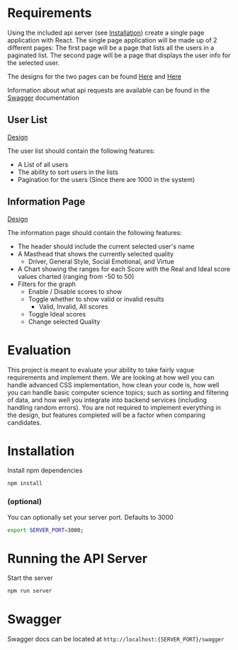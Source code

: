 # Requirements
Using the included api server (see [Installation](#installation)) create a single page application with React. The single page application will be made up of 2 different pages: The first page will be a page that lists all the users in a paginated list. The second page will be a page that displays the user info for the selected user.

The designs for the two pages can be found [Here](./Designs/Inform.png) and [Here](./Designs/UserList.png)

Information about what api requests are available can be found in the [Swagger](#swagger) documentation

## User List
[Design](./Designs/UserList.png)

The user list should contain the following features:

- A List of all users
- The ability to sort users in the lists
- Pagination for the users (Since there are 1000 in the system)

## Information Page
[Design](./Designs/Inform.png)

The information page should contain the following features:

- The header should include the current selected user's name
- A Masthead that shows the currently selected quality
  - Driver, General Style, Social Emotional, and Virtue
- A Chart showing the ranges for each Score with the Real and Ideal score values charted (ranging from -50 to 50)
- Filters for the graph
  - Enable / Disable scores to show
  - Toggle whether to show valid or invalid results
    - Valid, Invalid, All scores
  - Toggle Ideal scores
  - Change selected Quality

# Evaluation
This project is meant to evaluate your ability to take fairly vague requirements and implement them. We are looking at how well you can handle advanced CSS implementation, how clean your code is, how well you can handle basic computer science topics; such as sorting and filtering of data, and how well you integrate into backend services (including handling random errors). You are not required to implement everything in the design, but features completed will be a factor when comparing candidates.

# Installation
Install npm dependencies
```bash
npm install
```

### (optional)
You can optionally set your server port. Defaults to 3000
```bash
export SERVER_PORT=3000;
```

# Running the API Server
Start the server
```bash
npm run server
```

# Swagger
Swagger docs can be located at `http://localhost:{SERVER_PORT}/swagger`
